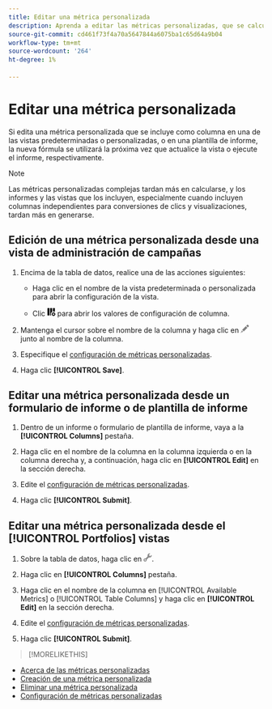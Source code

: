 ```yaml
---
title: Editar una métrica personalizada
description: Aprenda a editar las métricas personalizadas, que se calculan a partir de métricas estándar.
source-git-commit: cd461f73f4a70a5647844a6075ba1c65d64a9b04
workflow-type: tm+mt
source-wordcount: '264'
ht-degree: 1%

---
```


# Editar una métrica personalizada

Si edita una métrica personalizada que se incluye como columna en una de las vistas predeterminadas o personalizadas, o en una plantilla de informe, la nueva fórmula se utilizará la próxima vez que actualice la vista o ejecute el informe, respectivamente.

>[!NOTE]
>
>Las métricas personalizadas complejas tardan más en calcularse, y los informes y las vistas que los incluyen, especialmente cuando incluyen columnas independientes para conversiones de clics y visualizaciones, tardan más en generarse.

## Edición de una métrica personalizada desde una vista de administración de campañas

1. Encima de la tabla de datos, realice una de las acciones siguientes:

   * Haga clic en el nombre de la vista predeterminada o personalizada para abrir la configuración de la vista.

   * Clic ![Columnas personalizadas](/help/search-social-commerce/assets/custom-columns.png "Columnas personalizadas") para abrir los valores de configuración de columna.

1. Mantenga el cursor sobre el nombre de la columna y haga clic en ![Editar](/help/search-social-commerce/assets/edit.png "Editar") junto al nombre de la columna.

1. Especifique el [configuración de métricas personalizadas](custom-metric-settings.md).

1. Haga clic **[!UICONTROL Save]**.

## Editar una métrica personalizada desde un formulario de informe o de plantilla de informe

1. Dentro de un informe o formulario de plantilla de informe, vaya a la **[!UICONTROL Columns]** pestaña.

1. Haga clic en el nombre de la columna en la columna izquierda o en la columna derecha y, a continuación, haga clic en **[!UICONTROL Edit]** en la sección derecha.

1. Edite el [configuración de métricas personalizadas](custom-metric-settings.md).

1. Haga clic **[!UICONTROL Submit]**.

## Editar una métrica personalizada desde el [!UICONTROL Portfolios] vistas

1. Sobre la tabla de datos, haga clic en ![Editar vista seleccionada](/help/search-social-commerce/assets/view-settings.png "Editar vista seleccionada").

1. Haga clic en **[!UICONTROL Columns]** pestaña.

1. Haga clic en el nombre de la columna en [!UICONTROL Available Metrics] o [!UICONTROL Table Columns] y haga clic en **[!UICONTROL Edit]** en la sección derecha.

1. Edite el [configuración de métricas personalizadas](custom-metric-settings.md).

1. Haga clic **[!UICONTROL Submit]**.

>[!MORELIKETHIS]
* [Acerca de las métricas personalizadas](custom-metric-about.md)
* [Creación de una métrica personalizada](custom-metric-create.md)
* [Eliminar una métrica personalizada](custom-metric-delete.md)
* [Configuración de métricas personalizadas](custom-metric-settings.md)

